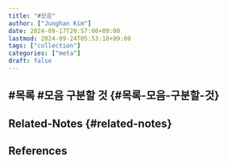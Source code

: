 ```yaml
---
title: "#모음"
author: ["Junghan Kim"]
date: 2024-09-17T20:57:00+09:00
lastmod: 2024-09-24T05:53:18+09:00
tags: ["collection"]
categories: ["meta"]
draft: false
---
```


<!--more-->


## #목록 #모음 구분할 것 {#목록-모음-구분할-것}


## Related-Notes {#related-notes}

## References

<style>.csl-entry{text-indent: -1.5em; margin-left: 1.5em;}</style><div class="csl-bib-body">
</div>
